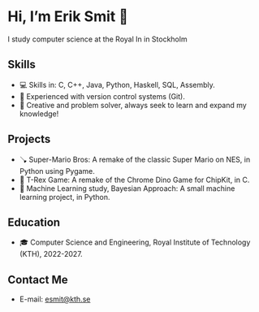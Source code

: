# Hi, I’m Erik Smit 👋 
I study computer science at the Royal In in Stockholm

## Skills
* 💻 Skills in: C, C++, Java, Python, Haskell, SQL, Assembly.
* 📁 Experienced with version control systems (Git).
* 🧠 Creative and problem solver, always seek to learn and expand my knowledge!

## Projects
* 🪠 Super-Mario Bros: A remake of the classic Super Mario on NES, in Python using Pygame.
* 🦖 T-Rex Game: A remake of the Chrome Dino Game for ChipKit, in C.
* 🤖 Machine Learning study, Bayesian Approach: A small machine learning project, in Python.

## Education
* 🎓 Computer Science and Engineering, Royal Institute of Technology (KTH), 2022-2027.

## Contact Me
* E-mail: [esmit@kth.se](mailto:esmit@kth.se)
<!---
erikgsmit/erikgsmit is a ✨ special ✨ repository because its `README.md` (this file) appears on your GitHub profile.
You can click the Preview link to take a look at your changes.
--->
